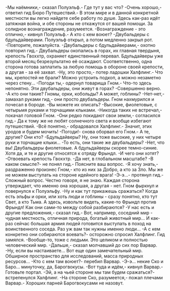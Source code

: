   -Мы наёмники,- сказал Полуэльф.- Где тут у вас что?
-Очень хорошо,- ответил гид Бюро Путешествий.- В этом мире и в данной конкретной местности вы легко найдете себе работу по душе. Здесь как-раз идёт затяжная война, и обе стороны не откажутся от вашей помощи. За солидное вознаграждение, разумеется.
-Вознаграждение - это отлично,- кивнул Полуэльф.- А кто с кем воюет?
-Двубальдеры с бдульдайверами.
Полуэльф открыл, а потом медленно закрыл рот.
-Повторите, пожалуйста.
-Двубальдеры с бдульдайверами,- охотно повторил гид.- Двубальдеры окопались в горах, их главная твердыня, крепость Гвоххтр, охраняет единственный перевал. Бдульдайверы уже второй месяц безрезультатно её осаждают. Соответственно, одна сторона готова заплатить за любую помощь в обороне своей крепости, а другая - за её захват.
-Ну, это просто,- потер ладошки Халфлинг.- Что мы, крепостей не брали? Можно устроить подкоп, а можно незаметно через стену...
-Погоди ты,- одернул товарища Гном.- Что-то здесь непонятно. Эти двубальдеры, они живут в горах?
-Совершенно верно.
-А кто они такие? Гномы, орки, кобольды? А может, гоблины?
-Нет-нет,- замахал руками гид,- они просто двубальдеры.
Гном нахмурился и почесал в бороде.
-Вы можете их описать?
-Высокие, фиолетовые, с четырьмя руками и торчащими клыками.
-Никогда таких не встречал,- покачал головой Гном.
-Они редко покидают свои земли,- согласился гид.- Да к тому же не любят солнечного света и вообще избегают путешествий.
-Всё понятно,- обрадовался Халфлинг.- Значит, этих уродов и будем мочить!
-Погоди!- снова оборвал его Гном.- А те, другие? Они кто?
-Бдульдайверы? Ну, они тоже высокие, у них четыре руки и торчащие клыки...
-То есть, они такие же двубальдеры?
-Нет, что вы! Двубальдеры фиолетовые. А бдульдайверы скорее темно-синие. Хотя да, и те и другие относятся к отряду Фрындл.
-И чего они хотят?
-Отвоевать крепость Гвоххтр.
-Да нет, в глобальном масштабе?
-В каком смысле?- не понял гид.- Поясните ваш вопрос.
-Я хочу знать,- раздраженно произнес Гном,- кто из них за Добро, а кто за Зло. Мы же не можем выступать на стороне идейного врага!
-Э-э...- протянул гид.- Сложный вопрос. Честно говоря, я не знаю. Каждая сторона утверждает, что именно она хорошая, а другая - нет.
Гном фыркнул и повернулся к Полуэльфу.
-Ну и как тут прикажешь сражаться? Когда есть эльфы и орки, или хоть люди и гоблины - сразу понятно, кто тут Свет, а кто Тьма. А здесь, извольте видеть, какие-то Фрындл против Фрындл! Как они сами-то между собой разбираются?
-У нас есть и другие предложения,- сказал гид.- Вот, например, соседний мир - чудная местность, отличная природа, богатый животный мир... И как-раз сейчас большая армия людей готовится выступать в поход на воинственного соседа. Раз уж вам так нужны именно люди...
-А с кем конкретно они собираются воевать?- осторожно спросил Халфлинг.
Гид замялся.
-Вообще-то, тоже с людьми. Это целиком и полностью человеческий мир.
-Дальше,- сказал молчавший до сих пор Варвар.
-Ну, если вы настаиваете... Вот еще один замечательный мир. Обширное пространство для исследований, масса природных ресурсов...
-Кто с кем там воюет?- перебил Варвар.
-Э-э... некие Ско и Баро... минуточку, да, Барогвокусы.
-Вот туда и идём,- кивнул Варвар.- Готовьте портал.
-Эй, а на чьей стороне мы там будем сражаться?- встрепенулся Халфлинг.
-На стороне Ско, разумеется,- пожал плечами Варвар.- Хороших парней Барогвокусами не назовут.      